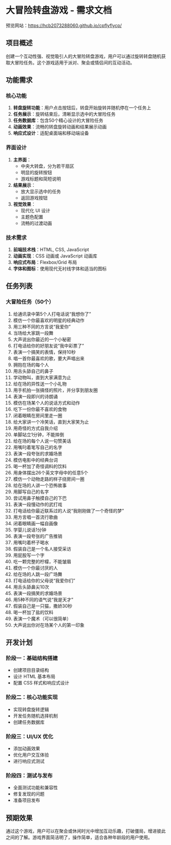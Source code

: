 # 大冒险转盘游戏 - 需求文档
预览网站：https://hcb2073288060.github.io/cpflyflycp/

## 项目概述
创建一个互动性强、视觉吸引人的大冒险转盘游戏，用户可以通过旋转转盘随机获取大冒险任务。这个游戏适用于派对、聚会或情侣间的互动活动。

## 功能需求

### 核心功能
1. **转盘旋转功能**：用户点击按钮后，转盘开始旋转并随机停在一个任务上
2. **任务展示**：旋转结束后，清晰显示选中的大冒险任务
3. **任务数据库**：包含50个精心设计的大冒险任务
4. **动画效果**：流畅的转盘旋转动画和结果展示动画
5. **响应式设计**：适配桌面端和移动端设备

### 界面设计
1. **主界面**：
   - 中央大转盘，分为若干扇区
   - 明显的旋转按钮
   - 游戏标题和简短说明
2. **结果展示**：
   - 放大显示选中的任务
   - 返回游戏按钮
3. **视觉效果**：
   - 现代化 UI 设计
   - 主题色配置
   - 流畅的过渡动画

### 技术需求
1. **前端技术栈**：HTML, CSS, JavaScript
2. **动画实现**：CSS 动画或 JavaScript 动画库
3. **响应式布局**：Flexbox/Grid 布局
4. **字体和图标**：使用现代无衬线字体和适当的图标

## 任务列表

### 大冒险任务（50个）
1. 给通讯录中第5个人打电话说“我想你了”
2. 模仿一个你最喜欢的明星的经典动作
3. 用三种不同的方言说“我爱你”
4. 当场给大家跳一段舞
5. 大声说出你最近的一个小秘密
6. 打电话给你的好朋友说“我中彩票了”
7. 表演一个搞笑的表情，保持10秒
8. 唱一首你最喜欢的歌，要大声唱出来
9. 拥抱在场的每个人
10. 用舌头舔自己的鼻子
11. 学动物叫，直到大家满意为止
12. 给在场的异性送一个小礼物
13. 用手机拍一张搞怪的照片，并分享到朋友圈
14. 表演一段即兴的诗朗诵
15. 模仿在场某个人的说话方式和动作
16. 吃下一份你最不喜欢的食物
17. 闭着眼睛在房间里走一圈
18. 给大家讲一个冷笑话，直到大家笑为止
19. 用奇怪的方式自我介绍
20. 单脚站立1分钟，不能摔倒
21. 给在场的每个人说一句赞美话
22. 用嘴叼着笔写自己的名字
23. 表演一段夸张的求婚场景
24. 模仿电影中的经典台词
25. 喝一杯加了奇怪调料的饮料
26. 用身体摆出26个英文字母中的任意5个
27. 模仿一个动物走路的样子绕房间一圈
28. 给在场的人讲一个恐怖故事
29. 用脚写自己的名字
30. 尝试用鼻子触摸自己的下巴
31. 表演一段慢动作的武打戏
32. 打电话给你最近联系过的人说“我刚刚做了一个奇怪的梦”
33. 用方言唱一首流行歌曲
34. 闭着眼睛画一幅自画像
35. 学婴儿说话1分钟
36. 表演一段夸张的广告推销
37. 用嘴叼着杯子喝水
38. 假装自己是一个名人接受采访
39. 用屁股写一个字
40. 吃一颗完整的柠檬，不能皱眉
41. 模仿一个你最讨厌的人
42. 给在场的人跳一段广场舞
43. 打电话给你的父母说“我爱你们”
44. 用舌头舔鼻尖10次
45. 表演一段搞笑的求婚场景
46. 用5种不同的语气说“我是天才”
47. 假装自己是一只猫，撒娇30秒
48. 喝一杯加了盐的饮料
49. 表演一个魔术（可以很简单）
50. 大声说出你对在场某个人的第一印象

## 开发计划

### 阶段一：基础结构搭建
- 创建项目目录结构
- 设计 HTML 基本布局
- 配置 CSS 样式和响应式设计

### 阶段二：核心功能实现
- 实现转盘旋转逻辑
- 开发任务随机选择机制
- 创建任务数据库

### 阶段三：UI/UX 优化
- 添加动画效果
- 优化用户交互体验
- 进行响应式测试

### 阶段四：测试与发布
- 全面测试功能和兼容性
- 修复发现的问题
- 准备项目发布

## 预期效果
通过这个游戏，用户可以在聚会或休闲时光中增加互动乐趣，打破僵局，增进彼此之间的了解。游戏界面简洁明了，操作简单，适合各种年龄段的用户使用。
